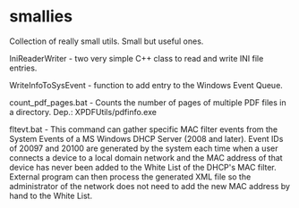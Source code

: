 # smallies
Collection of really small utils. Small but useful ones.

IniReaderWriter - two very simple C++ class to read and write INI file entries.

WriteInfoToSysEvent - function to add entry to the Windows Event Queue.

count_pdf_pages.bat - Counts the number of pages of multiple PDF files in a directory. Dep.: XPDFUtils/pdfinfo.exe

fltevt.bat - This command can gather specific MAC filter events from the System Events of a MS Windows DHCP Server (2008 and later). Event IDs of 20097 and 20100 are generated by the system each time when a user connects a device to a local domain network and the MAC address of that device has never been added to the White List of the DHCP's MAC filter. External program can then process the generated XML file so the administrator of the network does not need to add the new MAC address by hand to the White List.

